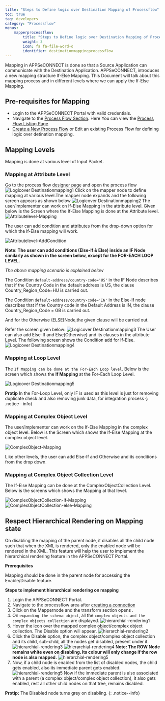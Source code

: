 ```yaml
---
title: "Steps to Define logic over Destination Mapping of Processflow"
toc: true
tag: developers
category: "Processflow"
menus: 
    mapperprocessflow:
        title: "Steps to Define logic over Destination Mapping of Processflow"
        weight: 3
        icon: fa fa-file-word-o
        identifier: destinationmappingprocessflow
---
```


Mapping in APPSeCONNECT is done so that a Source Application can communicate with the Destination Application. APPSeCONNECT, introduces a new mapping structure If-Else Mapping. This Document will talk about this mapping process and in different levels where we can apply the If-Else Mapping.

## Pre-requisites for Mapping
* Login to the APPSeCONNECT Portal with valid credentials.
* Navigate to the [Process Flow Section](/processflow/processflow-listing-page/). Here You can view the [Process Flow Listing Page]().
* [Create a New Process Flow](/processflow/creating-processflow/) or Edit an existing Process Flow for defining logic over 
detination mapping. 

## Mapping Levels

Mapping is done at various level of Input Packet. 

### Mapping at Attribute Level

Go to the process flow [designer page]() and open the process flow
![Logicover Destinationmapping1](../../staticfiles/processflow/media/mapper/logicover-destinationmapping1.PNG)
Click on the mapper node to define mapping at various level.The mapper node expands and the following screen appears as shown below
![Logicover Destinationmapping2](../../staticfiles/processflow/media/mapper/logicover-destinationmapping2.PNG)
The user/implementer can work on If-Else Mapping in the attribute level. Given below is the Screen where the If-Else Mapping is done at the Attribute level.  
![Attributelevel-Mapping](/staticfiles/Transformation/media/Attributelevel-Mapping.png)

The user can add condition and attributes from the drop-down option for which the If-Else mapping will work.

![Attributelevel-AddCondition](/staticfiles/Transformation/media/Attributelevel-AddCondition.png)

**Note: The user can add conditions (Else-If & Else) inside an IF Node similarly as shown in the screen below, except for the FOR-EACH LOOP LEVEL.**

*The above mapping scenario is explained below*

The Condition `default-address/country-code='US'` in the IF Node describes that if the Country Code in the default address is US, the clause Country_Region_Code=HU is carried out.

The Condition `default-address/country-code='IN'` in the Else-If node describes that if the Country code in the Default Address is IN, the clause Country_Region_Code = GB is carried out.

And for the Otherwise (ELSE)Node,the given clause will be carried out.

Refer the screen given below:
![Logicover Destinationmapping3](../../staticfiles/processflow/media/mapper/logicover-destinationmapping3.PNG)
The User can also add Else-If and Else(Otherwise) and its clauses in the attribute Level. The following screen shows the Condition add for If-Else.  
![Logicover Destinationmapping4](../../staticfiles/processflow/media/mapper/logicover-destinationmapping4.PNG)

### Mapping at Loop Level

The `If Mapping can be done at the For-Each Loop level`. Below is the screen which shows the **If Mapping** at the For-Each Loop Level.  

![Logicover Destinationmapping5](../../staticfiles/processflow/media/mapper/logicover-destinationmapping5.PNG)

**Protip** In the For-Loop Level, only IF is used as this level is just for removing duplicate check and also removing junk data, for integration process 
{: .notice--info}

### Mapping at Complex Object Level

The user/implementer can work on the If-Else Mapping in the complex object level. 
Below is the Screen which shows the If-Else Mapping at the complex object level.  

![ComplexObject-Mapping](/staticfiles/Transformation/media/ComplexObject-Mapping.png)

Like other levels, the user can add Else-If and Otherwise and its conditions from the drop down. 

### Mapping at Complex Object Collection  Level

The If-Else Mapping can be done at the ComplexObjectCollection Level. Below is the screens which shows the Mapping at that level.  

![ComplexObjectCollection-If-Mapping](/staticfiles/Transformation/media/ComplexObjectCollection-If-Mapping.png)  
![ComplexObjectCollection-else-Mapping](/staticfiles/Transformation/media/ComplexObjectCollection-else-Mapping.png)

## Respect Hierarchical Rendering on Mapping state

On disabling the mapping of the parent node, it disables all the child node such that when the XML is rendered, 
only the enabled node will be rendered in the XML. This feature will help the user to implement
the hierarchical rendering feature in the APPSeCONNECT Portal.

**Prerequisites**

Mapping should be done in the parent node for accessing the Enable/Disable feature.

**Steps to implement hierarchical rendering on mapping**
1.	Login the APPSeCONNECT Portal.
2.	Navigate to the processflow area after [creating a connection](/getting-started/#creating-connection--executing-the-touchpoint) 
3.	Click on the Mappernode and the transform section opens .
4.  On `expanding the schema object`, all the `complex objects and the complex objects collection` are displayed.
    ![hierarchial-rendering1](/staticfiles/Transformation/media/hierarchial-rendering1.png) 
5.	Hover the icon over the mapped complex object/complex object collection. The Disable option will appear. 
    ![hierarchial-rendering2](/staticfiles/Transformation/media/hierarchial-rendering2.png)    
8.	Click the Disable option, the complex object/complex object collection and its child, sub-child, 
    all the nodes get disabled, present under it.
    ![hierarchial-rendering3](/staticfiles/Transformation/media/hierarchial-rendering3.png) 
    ![hierarchial-rendering4](/staticfiles/Transformation/media/hierarchial-rendering4.png) 
**Note: The ROW Node remains white even on disabling. Its colour will only change if the row node is also mapped.**
    ![hierarchial-rendering5](/staticfiles/Transformation/media/hierarchial-rendering5.png) 
9.	Now, if a child node is enabled from the list of disabled nodes, the child gets enabled, also its immediate parent gets enabled.
    ![hierarchial-rendering5](/staticfiles/Transformation/media/hierarchial-rendering6.png) 
Now if the immediate parent is also associated with a parent (a complex object/complex object collection), it also gets 
enabled, rest all other child nodes on that tree, remains disabled. 

**Protip:** The Disabled node turns grey on disabling.
{: .notice--info} 
